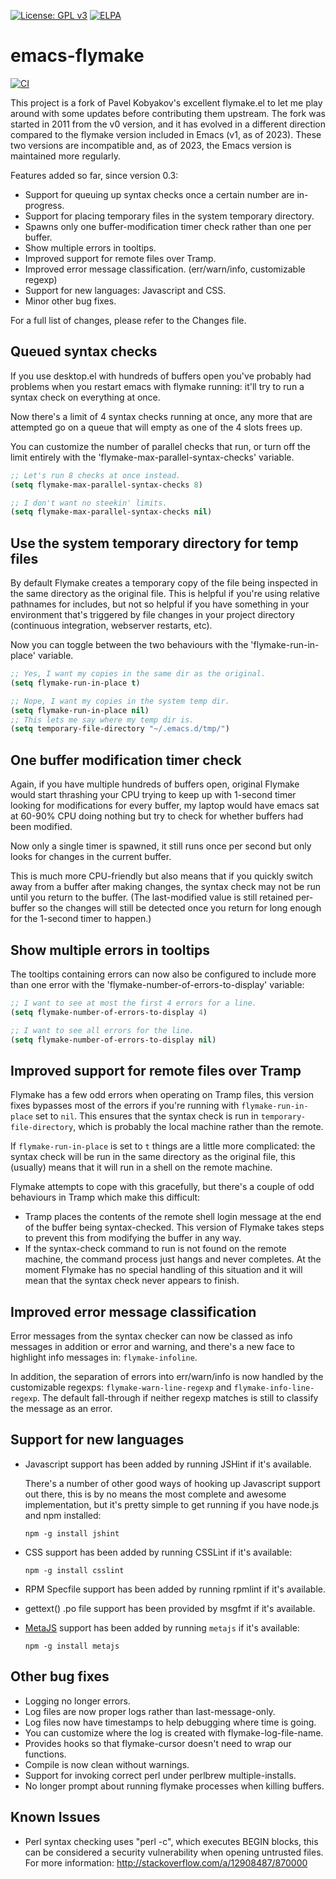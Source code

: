 [![License: GPL v3](https://img.shields.io/badge/License-GPL%20v3-blue.svg)](https://www.gnu.org/licenses/gpl-3.0)
[![ELPA](https://elpa.gnu.org/packages/flymake.svg)](https://elpa.gnu.org/packages/flymake.html)

emacs-flymake
=============

[![CI](https://github.com/flymake/emacs-flymake/actions/workflows/test.yml/badge.svg)](https://github.com/flymake/emacs-flymake/actions/workflows/test.yml)

This project is a fork of Pavel Kobyakov's excellent flymake.el to let me play around with some updates before contributing them upstream. The fork was started in 2011 from the v0 version, and it has evolved in a different direction compared to the flymake version included in Emacs (v1, as of 2023). These two versions are incompatible and, as of 2023, the Emacs version is maintained more regularly.

Features added so far, since version 0.3:

  * Support for queuing up syntax checks once a certain number are in-progress.
  * Support for placing temporary files in the system temporary directory.
  * Spawns only one buffer-modification timer check rather than one per buffer.
  * Show multiple errors in tooltips.
  * Improved support for remote files over Tramp.
  * Improved error message classification. (err/warn/info, customizable regexp)
  * Support for new languages: Javascript and CSS.
  * Minor other bug fixes.

For a full list of changes, please refer to the Changes file.

Queued syntax checks
--------------------

If you use desktop.el with hundreds of buffers open you've probably had
problems when you restart emacs with flymake running: it'll try to run
a syntax check on everything at once.

Now there's a limit of 4 syntax checks running at once, any more that
are attempted go on a queue that will empty as one of the 4 slots frees
up.

You can customize the number of parallel checks that run, or turn off
the limit entirely with the 'flymake-max-parallel-syntax-checks' variable.

```lisp
;; Let's run 8 checks at once instead.
(setq flymake-max-parallel-syntax-checks 8)

;; I don't want no steekin' limits.
(setq flymake-max-parallel-syntax-checks nil)
```

Use the system temporary directory for temp files
-------------------------------------------------

By default Flymake creates a temporary copy of the file being inspected
in the same directory as the original file. This is helpful if you're
using relative pathnames for includes, but not so helpful if you have
something in your environment that's triggered by file changes in your
project directory (continuous integration, webserver restarts, etc).

Now you can toggle between the two behaviours with the
'flymake-run-in-place' variable.

```lisp
;; Yes, I want my copies in the same dir as the original.
(setq flymake-run-in-place t)

;; Nope, I want my copies in the system temp dir.
(setq flymake-run-in-place nil)
;; This lets me say where my temp dir is.
(setq temporary-file-directory "~/.emacs.d/tmp/")
```

One buffer modification timer check
-----------------------------------

Again, if you have multiple hundreds of buffers open, original Flymake would
start thrashing your CPU trying to keep up with 1-second timer looking for
modifications for every buffer, my laptop would have emacs sat at 60-90% CPU
doing nothing but try to check for whether buffers had been modified.

Now only a single timer is spawned, it still runs once per second but only
looks for changes in the current buffer.

This is much more CPU-friendly but also means that if you quickly switch away
from a buffer after making changes, the syntax check may not be run until you
return to the buffer. (The last-modified value is still retained per-buffer
so the changes will still be detected once you return for long enough for the
1-second timer to happen.)

Show multiple errors in tooltips
--------------------------------

The tooltips containing errors can now also be configured to include more
than one error with the 'flymake-number-of-errors-to-display' variable:

```lisp
;; I want to see at most the first 4 errors for a line.
(setq flymake-number-of-errors-to-display 4)

;; I want to see all errors for the line.
(setq flymake-number-of-errors-to-display nil)
```

Improved support for remote files over Tramp
--------------------------------------------

Flymake has a few odd errors when operating on Tramp files, this version
fixes bypasses most of the errors if you're running with
`flymake-run-in-place` set to `nil`. This ensures that the syntax
check is run in `temporary-file-directory`, which is probably the
local machine rather than the remote.

If `flymake-run-in-place` is set to `t` things are a little more
complicated: the syntax check will be run in the same directory
as the original file, this (usually) means that it will run in a
shell on the remote machine.

Flymake attempts to cope with this gracefully, but there's a couple
of odd behaviours in Tramp which make this difficult:

  * Tramp places the contents of the remote shell login message
    at the end of the buffer being syntax-checked.
    This version of Flymake takes steps to prevent this from
    modifying the buffer in any way.
  * If the syntax-check command to run is not found on the remote
    machine, the command process just hangs and never completes.
    At the moment Flymake has no special handling of this situation
    and it will mean that the syntax check never appears to finish.

Improved error message classification
-------------------------------------

Error messages from the syntax checker can now be classed as info
messages in addition or error and warning, and there's a new face
to highlight info messages in: `flymake-infoline`.

In addition, the separation of errors into err/warn/info is now
handled by the customizable regexps: `flymake-warn-line-regexp`
and `flymake-info-line-regexp`. The default fall-through if neither
regexp matches is still to classify the message as an error.

Support for new languages
-------------------------

  * Javascript support has been added by running JSHint if it's available.

    There's a number of other good ways of hooking up Javascript support
    out there, this is by no means the most complete and awesome
    implementation, but it's pretty simple to get running if you have
    node.js and npm installed:

        npm -g install jshint
  * CSS support has been added by running CSSLint if it's available:

        npm -g install csslint
  * RPM Specfile support has been added by running rpmlint if it's available.
  * gettext() .po file support has been provided by msgfmt if it's available.
  * [MetaJS](https://github.com/dogada/metajs) support has been added by running `metajs` if it's available:

        npm -g install metajs

Other bug fixes
---------------

  * Logging no longer errors.
  * Log files are now proper logs rather than last-message-only.
  * Log files now have timestamps to help debugging where time is going.
  * You can customize where the log is created with flymake-log-file-name.
  * Provides hooks so that flymake-cursor doesn't need to wrap our functions.
  * Compile is now clean without warnings.
  * Support for invoking correct perl under perlbrew multiple-installs.
  * No longer prompt about running flymake processes when killing buffers.

Known Issues
------------

  * Perl syntax checking uses "perl -c", which executes BEGIN blocks, this can
    be considered a security vulnerability when opening untrusted files.
    For more information: http://stackoverflow.com/a/12908487/870000
